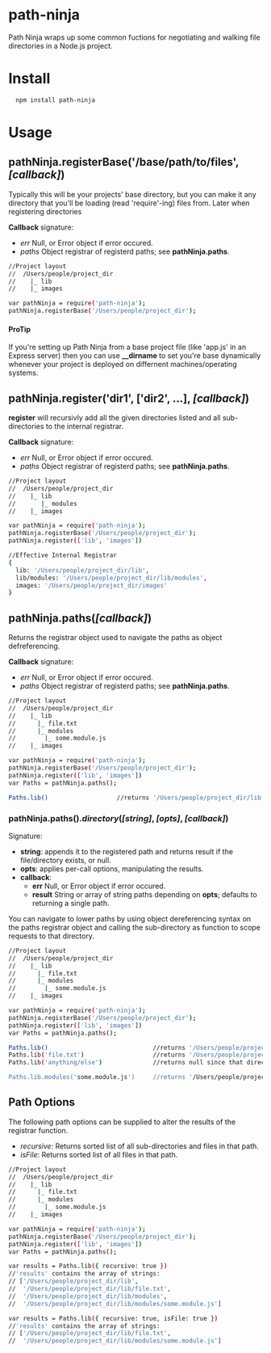 # path-ninja
Path Ninja wraps up some common fuctions for negotiating and walking file directories in a Node.js project.

# Install
```bash
  npm install path-ninja
```

# Usage
## pathNinja.registerBase('/base/path/to/files', *[callback]*)
Typically this will be your projects' base directory, but you can make it any directory that you'll be loading (read 'require'-ing) files from.  Later when registering directories

**Callback** signature:
 * *err* Null, or Error object if error occured.
 * *paths* Object registrar of registerd paths; see **pathNinja.paths**.

```bash
//Project layout
//  /Users/people/project_dir
//    |_ lib
//    |_ images

var pathNinja = require('path-ninja');
pathNinja.registerBase('/Users/people/project_dir');
```

#### ProTip
If you're setting up Path Ninja from a base project file (like 'app.js' in an Express server) then you can use **__dirname** to set you're base dynamically whenever your project is deployed on differnent machines/operating systems.


## pathNinja.register('dir1', ['dir2', ...], *[callback]*)
**register** will recursivly add all the given directories listed and all sub-directories to the internal registrar.

**Callback** signature:
 * *err* Null, or Error object if error occured.
 * *paths* Object registrar of registerd paths; see **pathNinja.paths**.
 
```bash
//Project layout
//  /Users/people/project_dir
//    |_ lib
//       |_ modules
//    |_ images

var pathNinja = require('path-ninja');
pathNinja.registerBase('/Users/people/project_dir');
pathNinja.register(['lib', 'images'])

//Effective Internal Registrar
{
  lib: '/Users/people/project_dir/lib',
  lib/modules: '/Users/people/project_dir/lib/modules',
  images: '/Users/people/project_dir/images'
}
```


## pathNinja.paths(*[callback]*)
Returns the registrar object used to navigate the paths as object defreferencing.

**Callback** signature:
 * *err* Null, or Error object if error occured.
 * *paths* Object registrar of registerd paths; see **pathNinja.paths**.

```bash
//Project layout
//  /Users/people/project_dir
//    |_ lib
//      |_ file.txt
//      |_ modules
//        |_ some.module.js
//    |_ images

var pathNinja = require('path-ninja');
pathNinja.registerBase('/Users/people/project_dir');
pathNinja.register(['lib', 'images'])
var Paths = pathNinja.paths();

Paths.lib()                   //returns '/Users/people/project_dir/lib'
```

### pathNinja.paths().*directory*(*[string]*, *[opts]*, *[callback]*)
Signature:
  * **string**: appends it to the registered path and returns result if the file/directory exists, or null.
  * **opts**: applies per-call options, manipulating the results.
  * **callback**:
    * **err**  Null, or Error object if error occured.
    * **result** String or array of string paths depending on **opts**; defaults to returning a single path.

You can navigate to lower paths by using object dereferencing syntax on the paths registrar object and calling the sub-directory as function to scope requests to that directory.

```bash
//Project layout
//  /Users/people/project_dir
//    |_ lib
//      |_ file.txt
//      |_ modules
//        |_ some.module.js
//    |_ images

var pathNinja = require('path-ninja');
pathNinja.registerBase('/Users/people/project_dir');
pathNinja.register(['lib', 'images'])
var Paths = pathNinja.paths();

Paths.lib()                             //returns '/Users/people/project_dir/lib'
Paths.lib('file.txt')                   //returns '/Users/people/project_dir/lib/file.txt'
Paths.lib('anything/else')              //returns null since that directory doesn't exist

Paths.lib.modules('some.module.js')     //returns '/Users/people/project_dir/lib/modules/some.module.js'
```

## Path Options
The following path options can be supplied to alter the results of the registrar function.
  * *recursive*: Returns sorted list of all sub-directories and files in that path.
  * *isFile*: Returns sorted list of all files in that path.

```bash
//Project layout
//  /Users/people/project_dir
//    |_ lib
//      |_ file.txt
//      |_ modules
//        |_ some.module.js
//    |_ images

var pathNinja = require('path-ninja');
pathNinja.registerBase('/Users/people/project_dir');
pathNinja.register(['lib', 'images'])
var Paths = pathNinja.paths();

var results = Paths.lib({ recursive: true }) 
//'results' contains the array of strings:
// ['/Users/people/project_dir/lib', 
//  '/Users/people/project_dir/lib/file.txt',
//  '/Users/people/project_dir/lib/modules',
//  '/Users/people/project_dir/lib/modules/some.module.js']

var results = Paths.lib({ recursive: true, isFile: true }) 
//'results' contains the array of strings:
// ['/Users/people/project_dir/lib/file.txt',
//  '/Users/people/project_dir/lib/modules/some.module.js']
```
